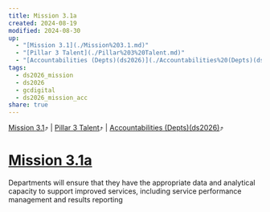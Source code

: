 ```yaml
---
title: Mission 3.1a
created: 2024-08-19
modified: 2024-08-30
up:
  - "[Mission 3.1](./Mission%203.1.md)"
  - "[Pillar 3 Talent](./Pillar%203%20Talent.md)"
  - "[Accountabilities (Depts)(ds2026)](./Accountabilities%20(Depts)(ds2026).md)"
tags:
  - ds2026_mission
  - ds2026
  - gcdigital
  - ds2026_mission_acc
share: true
---
```

[Mission 3.1](./Mission%203.1.md)⤴️ | [Pillar 3 Talent](./Pillar%203%20Talent.md)⤴️ | [Accountabilities (Depts)(ds2026)](./Accountabilities%20(Depts)(ds2026).md)⤴️
# [Mission 3.1a](Mission%203.1a.md)
Departments will ensure that they have the appropriate data and analytical capacity to support improved services, including service performance management and results reporting
